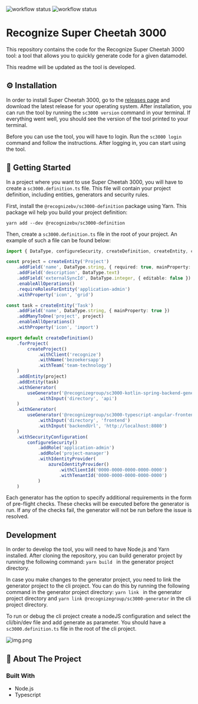 ![workflow status](https://github.com/recognizegroup/recognize-super-cheetah-3000/actions/workflows/infrastructure.yaml/badge.svg)
![workflow status](https://github.com/recognizegroup/recognize-super-cheetah-3000/actions/workflows/ci.yaml/badge.svg)

# Recognize Super Cheetah 3000
This repository contains the code for the Recognize Super Cheetah 3000 tool:
a tool that allows you to quickly generate code for a given datamodel.

This readme will be updated as the tool is developed.

## ⚙️ Installation
In order to install Super Cheetah 3000, go to the [releases page](https://github.com/recognizegroup/super-cheetah-3000/releases)
and download the latest release for your operating system. After installation, you can run the tool by running the
`sc3000 version` command in your terminal. If everything went well, you should see the version of the tool printed to
your terminal.

Before you can use the tool, you will have to login. Run the `sc3000 login` command and follow the instructions. After
logging in, you can start using the tool.


## 🚀 Getting Started

In a project where you want to use Super Cheetah 3000, you will have to create a `sc3000.definition.ts` file. This
file will contain your project definition, including entities, generators and security rules.

First, install the `@recognizebv/sc3000-definition` package using Yarn. This package wil help you build your project
definition:

```shell
yarn add --dev @recognizebv/sc3000-definition
```

Then, create a `sc3000.definition.ts` file in the root of your project. An example of such a file can be found below:

```typescript
import { DataType, configureSecurity, createDefinition, createEntity, createProject, useGenerator, azureIdentityProvider } from '@recognizebv/sc3000-definition'

const project = createEntity('Project')
    .addField('name', DataType.string, { required: true, mainProperty: true })
    .addField('description', DataType.text)
    .addField('externalSyncId', DataType.integer, { editable: false })
    .enableAllOperations()
    .requireRolesForEntity('application-admin')
    .withProperty('icon', 'grid')

const task = createEntity('Task')
    .addField('name', DataType.string, { mainProperty: true })
    .addManyToOne('project', project)
    .enableAllOperations()
    .withProperty('icon', 'import')

export default createDefinition()
    .forProject(
        createProject()
            .withClient('recognize')
            .withName('bezoekersapp')
            .withTeam('team-technology')
    )
    .addEntity(project)
    .addEntity(task)
    .withGenerator(
        useGenerator('@recognizegroup/sc3000-kotlin-spring-backend-generator', '^1.0')
            .withInput('directory', 'api')
    )
    .withGenerator(
        useGenerator('@recognizegroup/sc3000-typescript-angular-frontend-generator', '^1.0')
            .withInput('directory', 'frontend')
            .withInput('backendUrl', 'http://localhost:8080')
    )
    .withSecurityConfiguration(
        configureSecurity()
            .addRole('application-admin')
            .addRole('project-manager')
            .withIdentityProvider(
                azureIdentityProvider()
                    .withClientId('0000-0000-0000-0000-0000')
                    .withTenantId('0000-0000-0000-0000-0000')
            )
    )

```

Each generator has the option to specify additional requirements in the form of pre-flight checks. These checks will be
executed before the generator is run. If any of the checks fail, the generator will not be run before the issue is
resolved.

## Development
In order to develop the tool, you will need to have Node.js and Yarn installed. After cloning the repository, you can build generator project by running the following command:
```yarn build ``` in the generator project directory.

In case you make changes to the generator project, you need to link the generator project to the cli project. You can do this by running the following command in the generator project directory:
```yarn link ``` in the generator project directory and ```yarn link @recognizegroup/sc3000-generator``` in the cli project directory.

To run or debug the cli project create a nodeJS configuration and select the cli/bin/dev file and add generate as parameter. You should have a `sc3000.definition.ts` file in the root of the cli project. 

![img.png](img.png)


## 👋 About The Project

### Built With

* []() Node.js
* []() Typescript

